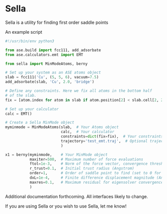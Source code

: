 # Sella

Sella is a utility for finding first order saddle points

An example script
```python
#!/usr/bin/env python3

from ase.build import fcc111, add_adsorbate
from ase.calculators.emt import EMT

from sella import MinModeAtoms, berny

# Set up your system as an ASE atoms object
slab = fcc111('Cu', (5, 5, 6), vacuum=7.5)
add_adsorbate(slab, 'Cu', 2.0, 'bridge')

# Define any constraints. Here we fix all atoms in the bottom half
# of the slab.
fix = [atom.index for atom in slab if atom.position[2] < slab.cell[2, 2] / 2.]

# Set up your calculator
calc = EMT()

# Create a Sella MinMode object
myminmode = MinModeAtoms(slab,  # Your Atoms object
                         calc,  # Your calculator
                         constraints=dict(fix=fix),  # Your constraints
                         trajectory='test_emt.traj',  # Optional trajectory
                         )

x1 = berny(myminmode,    # Your MinMode object
           maxiter=500,  # Maximum number of force evaluations
           ftol=1e-3,    # Norm of the force vector, convergence threshold
           r_trust=0.1,  # Initial trust radius (Angstrom)
           order=1,      # Order of saddle point to find (set to 0 for minimization)
           dxL=1e-4,     # Finite difference displacement magnitude (Angstrom)
           maxres=0.1,   # Maximum residual for eigensolver convergence (should be <= 1)
           )
```

Additional documentation forthcoming. All interfaces likely to change.

If you are using Sella or you wish to use Sella, let me know!
